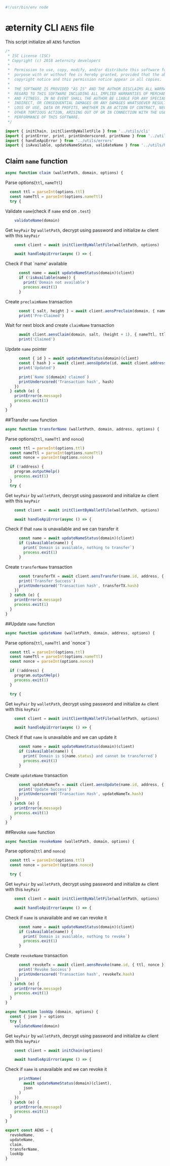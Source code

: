 





  

```js
#!/usr/bin/env node

```







# æternity CLI `AENS` file

This script initialize all `AENS` function


  

```js
/*
 * ISC License (ISC)
 * Copyright (c) 2018 aeternity developers
 *
 *  Permission to use, copy, modify, and/or distribute this software for any
 *  purpose with or without fee is hereby granted, provided that the above
 *  copyright notice and this permission notice appear in all copies.
 *
 *  THE SOFTWARE IS PROVIDED "AS IS" AND THE AUTHOR DISCLAIMS ALL WARRANTIES WITH
 *  REGARD TO THIS SOFTWARE INCLUDING ALL IMPLIED WARRANTIES OF MERCHANTABILITY
 *  AND FITNESS. IN NO EVENT SHALL THE AUTHOR BE LIABLE FOR ANY SPECIAL, DIRECT,
 *  INDIRECT, OR CONSEQUENTIAL DAMAGES OR ANY DAMAGES WHATSOEVER RESULTING FROM
 *  LOSS OF USE, DATA OR PROFITS, WHETHER IN AN ACTION OF CONTRACT, NEGLIGENCE OR
 *  OTHER TORTIOUS ACTION, ARISING OUT OF OR IN CONNECTION WITH THE USE OR
 *  PERFORMANCE OF THIS SOFTWARE.
 */

import { initChain, initClientByWalletFile } from '../utils/cli'
import { printError, print, printUnderscored, printName } from '../utils/print'
import { handleApiError } from '../utils/errors'
import { isAvailable, updateNameStatus, validateName } from '../utils/helpers'


```







## Claim `name` function


  

```js
async function claim (walletPath, domain, options) {

```







Parse options(`ttl`, `nameTtl`)


  

```js
  const ttl = parseInt(options.ttl)
  const nameTtl = parseInt(options.nameTtl)
  try {

```







Validate `name`(check if `name` end on `.test`)


  

```js
    validateName(domain)


```







Get `keyPair` by `walletPath`, decrypt using password and initialize `Ae` client with this `keyPair`


  

```js
    const client = await initClientByWalletFile(walletPath, options)

    await handleApiError(async () => {

```







Check if that `name' available


  

```js
      const name = await updateNameStatus(domain)(client)
      if (!isAvailable(name)) {
        print('Domain not available')
        process.exit(1)
      }


```







Create `preclaimName` transaction


  

```js
      const { salt, height } = await client.aensPreclaim(domain, { nameTtl, ttl })
      print('Pre-Claimed')


```







Wait for next block and create `claimName` transaction


  

```js
      await client.aensClaim(domain, salt, (height + 1), { nameTtl, ttl }).catch(async e => console.log(await e.verifyTx()))
      print('Claimed')


```







Update `name` pointer


  

```js
      const { id } = await updateNameStatus(domain)(client)
      const { hash } = await client.aensUpdate(id, await client.address(), { nameTtl, ttl })
      print('Updated')

      print(`Name ${domain} claimed`)
      printUnderscored('Transaction hash', hash)
    })
  } catch (e) {
    printError(e.message)
    process.exit(1)
  }
}


```







##Transfer `name` function


  

```js
async function transferName (walletPath, domain, address, options) {

```







Parse options(`ttl`, `nameTtl` and `nonce`)


  

```js
  const ttl = parseInt(options.ttl)
  const nameTtl = parseInt(options.nameTtl)
  const nonce = parseInt(options.nonce)

  if (!address) {
    program.outputHelp()
    process.exit(1)
  }
  try {

```







Get `keyPair` by `walletPath`, decrypt using password and initialize `Ae` client with this `keyPair`


  

```js
    const client = await initClientByWalletFile(walletPath, options)

    await handleApiError(async () => {

```







Check if that `name` is unavailable and we can transfer it


  

```js
      const name = await updateNameStatus(domain)(client)
      if (isAvailable(name)) {
        print(`Domain is available, nothing to transfer`)
        process.exit(1)
      }


```







Create `transferName` transaction


  

```js
      const transferTX = await client.aensTransfer(name.id, address, { ttl, nameTtl, nonce })
      print('Transfer Success')
      printUnderscored('Transaction hash', transferTX.hash)
    })
  } catch (e) {
    printError(e.message)
    process.exit(1)
  }
}


```







##Update `name` function


  

```js
async function updateName (walletPath, domain, address, options) {

```







Parse options(`ttl`, `nameTtl` and `nonce``)


  

```js
  const ttl = parseInt(options.ttl)
  const nameTtl = parseInt(options.nameTtl)
  const nonce = parseInt(options.nonce)

  if (!address) {
    program.outputHelp()
    process.exit(1)
  }

  try {

```







Get `keyPair` by `walletPath`, decrypt using password and initialize `Ae` client with this `keyPair`


  

```js
    const client = await initClientByWalletFile(walletPath, options)

    await handleApiError(async () => {

```







Check if that `name` is unavailable and we can update it


  

```js
      const name = await updateNameStatus(domain)(client)
      if (isAvailable(name)) {
        print(`Domain is ${name.status} and cannot be transferred`)
        process.exit(1)
      }


```







Create `updateName` transaction


  

```js
      const updateNameTx = await client.aensUpdate(name.id, address, { ttl, nameTtl, nonce })
      print('Update Success')
      printUnderscored('Transaction Hash', updateNameTx.hash)
    })
  } catch (e) {
    printError(e.message)
    process.exit(1)
  }
}


```







##Revoke `name` function


  

```js
async function revokeName (walletPath, domain, options) {

```







Parse options(`ttl` and `nonce`)


  

```js
  const ttl = parseInt(options.ttl)
  const nonce = parseInt(options.nonce)

  try {

```







Get `keyPair` by `walletPath`, decrypt using password and initialize `Ae` client with this `keyPair`


  

```js
    const client = await initClientByWalletFile(walletPath, options)

    await handleApiError(async () => {

```







Check if `name` is unavailable and we can revoke it


  

```js
      const name = await updateNameStatus(domain)(client)
      if (isAvailable(name)) {
        print(`Domain is available, nothing to revoke`)
        process.exit(1)
      }


```







Create `revokeName` transaction


  

```js
      const revokeTx = await client.aensRevoke(name.id, { ttl, nonce })
      print('Revoke Success')
      printUnderscored('Transaction hash', revokeTx.hash)
    })
  } catch (e) {
    printError(e.message)
    process.exit(1)
  }
}

async function lookUp (domain, options) {
  const { json } = options
  try {
    validateName(domain)

```







Get `keyPair` by `walletPath`, decrypt using password and initialize `Ae` client with this `keyPair`


  

```js
    const client = await initChain(options)

    await handleApiError(async () => {

```







Check if `name` is unavailable and we can revoke it


  

```js
      printName(
        await updateNameStatus(domain)(client),
        json
      )
    })
  } catch (e) {
    printError(e.message)
    process.exit(1)
  }
}

export const AENS = {
  revokeName,
  updateName,
  claim,
  transferName,
  lookUp
}


```




